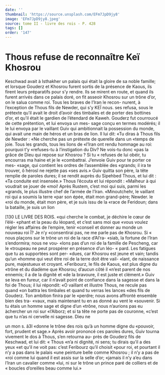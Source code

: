 ```yaml
---
date: ''
thumbnail: 'https://source.unsplash.com/EFm7JpD9jy8'
image: 'EFm7JpD9jy8.jpeg'
source: tome II - livre des rois - P. 428
tags: []
order: '147'
---
```


# Thous refuse de reconnaître Keï Khosrou

Keschwad avait à Isthakher un palais qui était la gloire de sa noble famille; et lorsque Gouderz et Khosrou furent sortis de la présence de Kaous, ils firent leurs préparatifs pour s’y rendre. Ils se mirent
en route, et quand ils furent arrivés dans ce palais doré, on fit asseoir Khosrou sur un trône d’or, on le
salua comme roi. Tous les braves de l’Iran le recon- nurent, à l’exception de Thous fils de Newder, qui s’y
KEÏ nous. ses refusa, sous le prétexte qu’il avait le droit d’avoir
des timbales et de porter des bottines d’or, et qu’il
était le gardien de l’étendard de Kaweh. Gouderz fut courroucé de cette prétention, et lui envoya un mes-
sage conçu en termes modérés; il le lui envoya par
le vaillant Guiv qui ambitionnait la possession du monde, qui avait une main de héros et un bras de lion. Il lui dit: «Tu diras à Thous fils de Newder : «Ne cherche pas un prétexte de querelle dans un «temps de joie. Tous les grands, tous les lions de «l’Iran ont rendu hommage au roi: pourquoi t’y «refuses-tu à l’instigation du Div? Ne vois-tu donc
«pas la grâce de Dieu qui repose sur Khosrou ? Si tu « refuses de lui obéir, tu encourras ma haine et je le «combattrai. J’envoie Guiv pour te porter ce mes- «sage, qui contient les ordres de l’assemblée des «grands; il ira te trouver, ô hérosl ne rejette pas «ses avis.»
Guiv quitta son père, la tête remplie de paroles
dures; il se rendit auprès du Sipehbed Thous, et lui dit : «Ta conduite est insensée.» Thous l’écouta
et lui répondit : «Malheur à qui voudrait se jouer de «moi! Après Rustem, c’est moi qui suis, parmi les «grands, le plus illustre chef de l’armée de l’Iran. «Minoutchehr, le vaillant roi qui a soumis la terre «par son épée, était mon grand-père; Newder. le
«roi du monde, était mon père, et je suis issu de la «race de Feridoun; dans la bataille, je suis un lion

[130 LE LIVRE DES ROIS. «qui cherche le combat, je déchire le cœur de l’élé-
«phant et la peau du léopard, et c’est sans moi que «vous voulez régler les affaires de l’empire, tenir «conseil et donner au monde un nouveau roi Î? Je n’y «consentirai pas, ne me parle pas de Khosrou. Si « nous plaçons sur le trône un roi de la race d’Al’ra-
«siab, la fortune de l’Iran s’endormira; nous ne vou-
«lons pas d’un roi de la famille de Pescheng, car le «troupeau ne peut prospérer en présence d’un léo-
« pard. Les fatigues que tu as supportées sont per- «dues, car Khosrou est jeune et vain; tandis qu’un «homme qui veut être roi de la terre doit être vail- «lant, de naissance pure, majestueux et croyant. «Feribourz, le fils de Kaous, est plus digne du «trône et du diadème que Khosrou; d’aucun côté il
«n’est parent de nos ennemis; il a de la dignité et
«de la bravoure, il est juste et clément.» Guiv se leva en fureur, car il n’avait point de confiance dans
la sagesse et dans la foi de Thous; il lui répondit: «O vaillant et illustre Thous, ne recule pas quand «on battra les timbales et quand tu verras les lances «des fils de Gouderz. Ton ambition finira par le «perdre; nous avons affronté ensemble bien des tra- «vaux, mais maintenant tu en as donné au vent le «souvenir. Si tu étais un homme sage et digne d’un «trône, nous n’aurions pas eu àchercher un roi sur «l’Alborz; et si ta tête ne porte pas de couronne, «c’est que tu n’as ni cervelle ni sagesse. Dieu ne

un mon s. â3l «donne le trône des rois qu’à un homme digne du
«pouvoir, fort, prudent et sage.»
Après avoir prononcé ces paroles dures, Guiv
tourna vivement le dos à Thous, s’en retourna au- près de Gouderz fils de Keschwad, et lui dit: « Thous «n’a ni dignité, ni sens; tu dirais qu’il a des yeux
«et qu’il ne voit pas: c’est Feribourz qu’il choisit
«pour roi, et pourtant il n’y a pas dans le palais «une peinture belle comme Khosrou ; il n’y a pas de «roi comme lui quand il est assis sur la selle d’or; «jamais il n’y a’eu dans l’Iran un cavalier comme
«lui, ni sur le trône un prince paré de colliers et de « boucles d’oreilles beau comme lui.»

